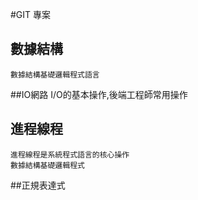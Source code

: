 #GIT 專案
## 數據結構
	數據結構基礎邏輯程式語言
##IO網路
	I/O的基本操作,後端工程師常用操作
## 進程線程
	進程線程是系統程式語言的核心操作
	數據結構基礎邏輯程式
##正規表達式
	